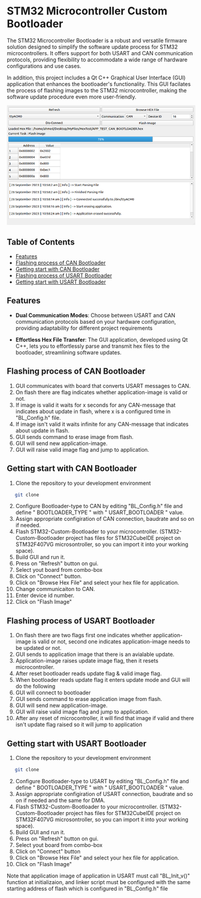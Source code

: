 # STM32 Microcontroller Custom Bootloader
The STM32 Microcontroller Bootloader is a robust and versatile firmware solution designed to simplify the software update process for STM32 microcontrollers. It offers support for both USART and CAN communication protocols, providing flexibility to accommodate a wide range of hardware configurations and use cases.

In addition, this project includes a Qt C++ Graphical User Interface (GUI) application that enhances the bootloader's functionality. This GUI facilates the process of flashing images to the STM32 microcontroller, making the software update procedure even more user-friendly.

![Alt text](STM32-Custom-Bootloader-GUI.png)

## Table of Contents
- [Features](#features)
- [Flashing process of CAN Bootloader](#flashing-process-of-can-bootloader)
- [Getting start with CAN Bootloader](#getting-start-with-can-bootloader)
- [Flashing process of USART Bootloader](#flashing-process-of-usart-bootloader)
- [Getting start with USART Bootloader](#getting-start-with-usart-bootloader)


## Features

- **Dual Communication Modes**: Choose between USART and CAN communication protocols based on your hardware configuration, providing adaptability for different project requirements

- **Effortless Hex File Transfer**: The GUI application, developed using Qt C++, lets you to effortlessly parse and transmit hex files to the bootloader, streamlining software updates.


## Flashing process of CAN Bootloader
1. GUI communicates with board that converts USART messages to CAN.
2. On flash there are flag indicates whether application-image is valid or not.
3. If image is valid it waits for x seconds for any CAN-message that indicates about update in flash, where x is a configured time in "BL_Config.h" file.
4. If image isn't valid it waits infinite for any CAN-message that indicates about update in flash.
7. GUI sends command to erase image from flash.
8. GUI will send new application-image.
9. GUI will raise valid image flag and jump to application.


## Getting start with CAN Bootloader
1. Clone the repository to your development environment
```bash
   git clone 
```
2. Configure Bootloader-type to CAN by editing "BL_Config.h" file and define " BOOTLOADER_TYPE " with " USART_BOOTLOADER " value.
3. Assign appropriate configiration of CAN connection, baudrate and so on if needed.
4. Flash STM32-Custom-Bootloader to your microcontroller. (STM32-Custom-Bootloader project has files for STM32CubeIDE project on STM32F407VG microsontroller, so you can import it into your working space).
5. Build GUI and run it.
6. Press on "Refresh" button on gui.
7. Select yout board from combo-box
8. Click on "Connect" button.
9. Click on "Browse Hex File" and select your hex file for application.
10. Change communicaiton to CAN.
11. Enter device id number.
10. Click on "Flash Image"


## Flashing process of USART Bootloader
1. On flash there are two flags first one indicates whether application-image is valid or not, second one indicates application-image needs to be updated or not.
2. GUI sends to application image that there is an avialable update.
3. Application-image raises update image flag, then it resets microcontroller.
4. After reset bootloader reads update flag & valid image flag.
5. When bootloader reads update flag it enters update mode and GUI will do the following
6. GUI will connect to bootloader
7. GUI sends command to erase application image from flash.
8. GUI will send new application-image.
9. GUI will raise valid image flag and jump to application.
10. After any reset of microcontroller, it will find that image if valid and there isn't update flag raised so it will jump to application


## Getting start with USART Bootloader
1. Clone the repository to your development environment
```bash
   git clone 
```
2. Configure Bootloader-type to USART by editing "BL_Config.h" file and define " BOOTLOADER_TYPE " with " USART_BOOTLOADER " value.
3. Assign appropriate configiration of USART connection, baudrate and so on if needed and the same for DMA.
4. Flash STM32-Custom-Bootloader to your microcontroller. (STM32-Custom-Bootloader project has files for STM32CubeIDE project on STM32F407VG microsontroller, so you can import it into your working space).
5. Build GUI and run it.
6. Press on "Refresh" button on gui.
7. Select yout board from combo-box
8. Click on "Connect" button
9. Click on "Browse Hex File" and select your hex file for application.
10. Click on "Flash Image"

Note that application image of application in USART must call "BL_Init_v()" function at initializaion, and linker script must be configured with the same starting address of flash which is configured in "BL_Config.h" file
